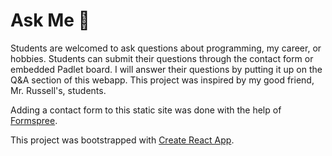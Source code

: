 # Ask Me :blue_heart:

Students are welcomed to ask questions about programming, my career, or hobbies. Students can submit their questions through the contact form or embedded Padlet board. I will answer their questions by putting it up on the Q&A section of this webapp. This project was inspired by my good friend, Mr. Russell's, students. 

Adding a contact form to this static site was done with the help of [Formspree](https://formspree.io/). 

This project was bootstrapped with [Create React App](https://github.com/facebookincubator/create-react-app).
